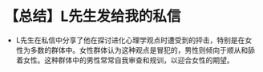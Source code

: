 # 【总结】L先生发给我的私信

-   L先生在私信中分享了他在探讨进化心理学观点时遭受到的抨击，特别是在女性为多数的群体中。女性群体认为这种观点是冒犯的，男性则倾向于顺从和舔着女性。这种群体中的男性常常自我审查和规训，以迎合女性的期望。